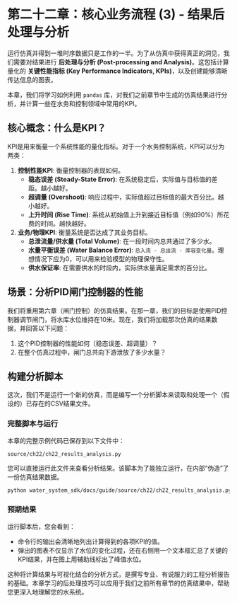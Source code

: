 # 第二十二章：核心业务流程 (3) - 结果后处理与分析

运行仿真并得到一堆时序数据只是工作的一半。为了从仿真中获得真正的洞见，我们需要对结果进行 **后处理与分析 (Post-processing and Analysis)**。这包括计算量化的 **关键性能指标 (Key Performance Indicators, KPIs)**，以及创建能够清晰传达信息的图表。

本章，我们将学习如何利用 `pandas` 库，对我们之前章节中生成的仿真结果进行分析，并计算一些在水务和控制领域中常用的KPI。

## 核心概念：什么是KPI？

KPI是用来衡量一个系统性能的量化指标。对于一个水务控制系统，KPI可以分为两类：
1.  **控制性能KPI**: 衡量控制器的表现如何。
    *   **稳态误差 (Steady-State Error)**: 在系统稳定后，实际值与目标值的差距。越小越好。
    *   **超调量 (Overshoot)**: 响应过程中，实际值超过目标值的最大百分比。越小越好。
    *   **上升时间 (Rise Time)**: 系统从初始值上升到接近目标值（例如90%）所花费的时间。越快越好。
2.  **业务/物理KPI**: 衡量系统是否达成了其业务目标。
    *   **总泄流量/供水量 (Total Volume)**: 在一段时间内总共通过了多少水。
    *   **水量平衡误差 (Water Balance Error)**: `总入流 - 总出流 - 库容变化量`。理想情况下应为0，可以用来检验模型的物理保守性。
    *   **供水保证率**: 在需要供水的时段内，实际供水量满足需求的百分比。

## 场景：分析PID闸门控制器的性能

我们将重用第六章（闸门控制）的仿真结果。在那一章，我们的目标是使用PID控制器调节闸门，将水库水位维持在10米。现在，我们将加载那次仿真的结果数据，并回答以下问题：
1.  这个PID控制器的性能如何（稳态误差、超调量）？
2.  在整个仿真过程中，闸门总共向下游泄放了多少水量？

## 构建分析脚本

这次，我们不是运行一个新的仿真，而是编写一个分析脚本来读取和处理一个（假设的）已存在的CSV结果文件。

### 完整脚本与运行

本章的完整示例代码已保存到以下文件中：

`source/ch22/ch22_results_analysis.py`

您可以直接运行此文件来查看分析结果。该脚本为了能独立运行，在内部“伪造”了一份仿真结果数据。

```bash
python water_system_sdk/docs/guide/source/ch22/ch22_results_analysis.py
```

### 预期结果

运行脚本后，您会看到：
*   命令行的输出会清晰地列出计算得到的各项KPI的值。
*   弹出的图表不仅显示了水位的变化过程，还在右侧用一个文本框汇总了关键的KPI结果，并在图上用辅助线标出了峰值水位。

这种将计算结果与可视化结合的分析方式，是撰写专业、有说服力的工程分析报告的基础。本章学习的后处理技巧可以应用于我们之前所有章节的仿真结果中，帮助您更深入地理解您的水系统。
